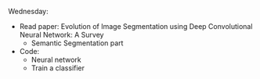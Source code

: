 Wednesday:
- Read paper: Evolution of Image Segmentation using Deep Convolutional Neural
Network: A Survey
    + Semantic Segmentation part
- Code:
    + Neural network
    + Train a classifier
